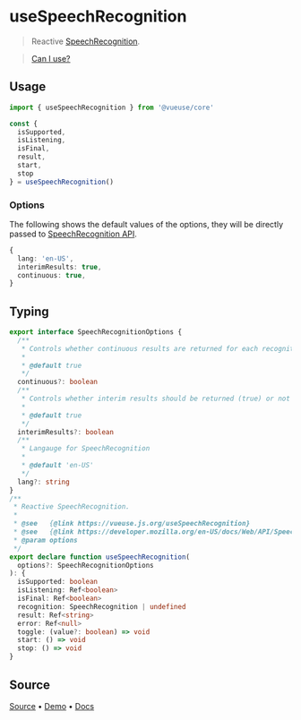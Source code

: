 <!--DEMO_STARTS-->
<script setup>
import Demo from './demo.vue'
</script>
<DemoContainer><Demo/></DemoContainer>
<!--DEMO_ENDS-->

<!--HEAD_STARTS--><!--HEAD_ENDS-->


# useSpeechRecognition

> Reactive [SpeechRecognition](https://developer.mozilla.org/en-US/docs/Web/API/SpeechRecognition).

> [Can I use?](https://caniuse.com/mdn-api_speechrecognition)

## Usage

```ts
import { useSpeechRecognition } from '@vueuse/core'

const {
  isSupported,
  isListening,
  isFinal,
  result,
  start,
  stop
} = useSpeechRecognition()
```

### Options

The following shows the default values of the options, they will be directly passed to [SpeechRecognition API](https://developer.mozilla.org/en-US/docs/Web/API/SpeechRecognition).

```ts
{
  lang: 'en-US',
  interimResults: true,
  continuous: true,
}
```


<!--FOOTER_STARTS-->
## Typing

```typescript
export interface SpeechRecognitionOptions {
  /**
   * Controls whether continuous results are returned for each recognition, or only a single result.
   *
   * @default true
   */
  continuous?: boolean
  /**
   * Controls whether interim results should be returned (true) or not (false.) Interim results are results that are not yet final
   *
   * @default true
   */
  interimResults?: boolean
  /**
   * Langauge for SpeechRecognition
   *
   * @default 'en-US'
   */
  lang?: string
}
/**
 * Reactive SpeechRecognition.
 *
 * @see   {@link https://vueuse.js.org/useSpeechRecognition}
 * @see   {@link https://developer.mozilla.org/en-US/docs/Web/API/SpeechRecognition|SpeechRecognition}
 * @param options
 */
export declare function useSpeechRecognition(
  options?: SpeechRecognitionOptions
): {
  isSupported: boolean
  isListening: Ref<boolean>
  isFinal: Ref<boolean>
  recognition: SpeechRecognition | undefined
  result: Ref<string>
  error: Ref<null>
  toggle: (value?: boolean) => void
  start: () => void
  stop: () => void
}
```

## Source

[Source](https://github.com/antfu/vueuse/blob/master/packages/core/useSpeechRecognition/index.ts) • [Demo](https://github.com/antfu/vueuse/blob/master/packages/core/useSpeechRecognition/demo.vue) • [Docs](https://github.com/antfu/vueuse/blob/master/packages/core/useSpeechRecognition/index.md)


<!--FOOTER_ENDS-->